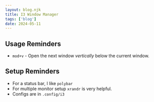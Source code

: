 ```yaml
---
layout: blog.njk
title: I3 Window Manager
tags: ['blog']
date: 2024-05-11
---
```


## Usage Reminders

- `mod+v` - Open the next window *vertically* below the current window.

## Setup Reminders

- For a status bar, I like `polybar`
- For multiple monitor setup `xrandr` is very helpful.
- Configs are in `.config/i3`
